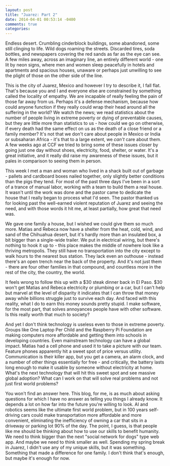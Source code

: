 ```yaml
---
layout: post
title: "Juarez: Part 2"
date: 2014-04-01 00:53:14 -0400
comments: true
categories: 
---
```

Endless desert. Crumbling cinderblock buildings, some abandoned, some still clinging to life. Wild dogs roaming the streets. Discarded tires, soda bottles, and newspapers covering the red sands as far as the eye can see. A few miles away, across an imaginary line, an entirely different world - one lit by neon signs, where men and women sleep peacefully in hotels and apartments and spacious houses, unaware or perhaps just unwilling to see the plight of those on the other side of the line.

This is the city of Juarez, Mexico and however I try to describe it, I fall flat. <!-- more --> That's because you and I and everyone else are constrained by something called the locality of empathy. We are incapable of really feeling the pain of those far away from us. Perhaps it's a defense mechanism, because how could anyone function if they really could wrap their head around all the suffering in the world? We watch the news; we read statistics about the number of people living in extreme poverty or dying of preventable causes, but they are little more than statistics to us - how could we go on otherwise, if every death had the same effect on us as the death of a close friend or a family member? It's not that we don't care about people in Mexico or India or subsaharan Africa - it's that to a large extent, we _can't_ care about them. A few weeks ago at CCF we tried to bring some of these issues closer by going just one day without shoes, electricity, food, shelter, or water. It's a great initiative, and it really did raise my awareness of these issues, but it pales in comparison to seeing them in person.

This week I met a man and woman who lived in a shack built out of garbage - pallets and cardboard boxes nailed together, only slightly better conditions than the pigs they tend. For most of the past three days I've been in a sort of a trance of manual labor, working with a team to build them a real house. It wasn't until the work was done and the pastor came to dedicate the house that I really began to process what I'd seen. The pastor thanked us for looking past the well-earned violent reputation of Juarez and seeing the need, and with those words it hit me, at least partially, how great that need was.

We gave one family a house, but I wished we could give them so much more. Matias and Rebeca now have a shelter from the heat, cold, wind, and sand of the Chihuahua desert, but it's hardly more than an insulated box, a bit bigger than a single-wide trailer. We put in electrical wiring, but there's nothing to hook it up to - this place makes the middle of nowhere look like a thriving metropolis. They still have no transportation into the city except to walk hours to the nearest bus station. They lack even an outhouse - instead there's an open trench near the back of the property. And it's not just them - there are four other families in that compound, and countless more in the rest of the city, the country, the world.

It feels wrong to follow this up with a $30 steak dinner back in El Paso. $30 won't get Matias and Rebeca electricity or plumbing or a car, but I can't help but marvel at the level of disparity it indicates that I can throw that money away while billions struggle just to survive each day. And faced with this reality, what I do to earn this money sounds pretty stupid. I make software, for the most part, that solves annoyances people have with other software. Is this really worth that much to society?

And yet I don't think technology is useless even to those in extreme poverty. Groups like One Laptop Per Child and the Raspberry Pi Foundation are making computers more affordable and getting them into schools in developing countries. Even mainstream technology can have a global impact. Matias had a cell phone and used it to take a picture with our team. Feature phones apparently hit a sweet spot of price versus utility. Communication is their killer app, but you get a camera, an alarm clock, and a number of other things essentially for free - and critically, the battery lasts long enough to make it usable by someone without electricity at home. What's the next technology that will hit this sweet spot and see massive global adoption? What can I work on that will solve real problems and not just first world problems?

You won't find an answer here. This blog, for me, is as much about asking questions for which I have no answer as telling you things I already know. It depends a lot on how far into the future you're willing to look. AI and robotics seems like the ultimate first world problem, but in 100 years self-driving cars could make transportation more affordable and more convenient, eliminating the inefficiency of owning a car that sits in a driveway or parking lot 90% of the day. The point, I guess, is that people like me should be thinking about how to use our skills to benefit humanity. We need to think bigger than the next "social network for dogs" type web app. And maybe we need to think smaller as well. Spending my spring break in Juarez, I didn't use any of my unique skills, but it was something. Something that made a difference for one family. I don't think that's enough, but maybe it's enough for now.
